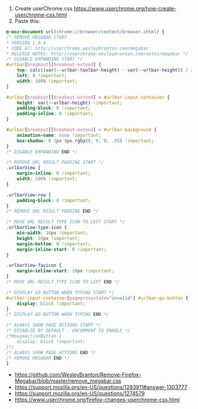 1. Create userChrome.css https://www.userchrome.org/how-create-userchrome-css.html
2. Paste this:

```css
@-moz-document url(chrome://browser/content/browser.xhtml) {
/* REMOVE MEGABAR START
* VERSION 1.0.4
* CODE AT: http://userchrome.wesleybranton.com/megabar
* RELEASE NOTES: http://userchrome.wesleybranton.com/notes/megabar */
/* DISABLE EXPANDING START */
#urlbar[breakout][breakout-extend] {
    top: calc((var(--urlbar-toolbar-height) - var(--urlbar-height)) / 2) !important;
    left: 0 !important;
    width: 100% !important;
}

#urlbar[breakout][breakout-extend] > #urlbar-input-container {
    height: var(--urlbar-height) !important;
    padding-block: 0 !important;
    padding-inline: 0 !important;
}

#urlbar[breakout][breakout-extend] > #urlbar-background {
    animation-name: none !important;
    box-shadow: 0 1px 4px rgba(0, 0, 0, .05) !important;
}
/* DISABLE EXPANDING END */

/* REMOVE URL RESULT PADDING START */
.urlbarView {
    margin-inline: 0 !important;
    width: 100% !important;
}

.urlbarView-row {
    padding-block: 0 !important;
}
/* REMOVE URL RESULT PADDING END */

/* MOVE URL RESULT TYPE ICON TO LEFT START */
.urlbarView-type-icon {
    min-width: 16px !important;
    height: 16px !important;
    margin-bottom: 0 !important;
    margin-inline-start: 0 !important;
}

.urlbarView-favicon {
    margin-inline-start: 20px !important;
}
/* MOVE URL RESULT TYPE ICON TO LEFT END */

/* DISPLAY GO BUTTON WHEN TYPING START */
#urlbar-input-container[pageproxystate="invalid"] #urlbar-go-button {
    display: block !important;
}
/* DISPLAY GO BUTTON WHEN TYPING END */

/* ALWAYS SHOW PAGE ACTIONS START */
/* DISABLED BY DEFAULT - UNCOMMENT TO ENABLE */
/*#pageActionButton {
    display: block !important;
}*/
/* ALWAYS SHOW PAGE ACTIONS END */
/* REMOVE MEGABAR END */
}
```

- https://github.com/WesleyBranton/Remove-Firefox-Megabar/blob/master/remove_megabar.css
- https://support.mozilla.org/en-US/questions/1283911#answer-1303777
- https://support.mozilla.org/en-US/questions/1274579
- https://www.userchrome.org/firefox-changes-userchrome-css.html